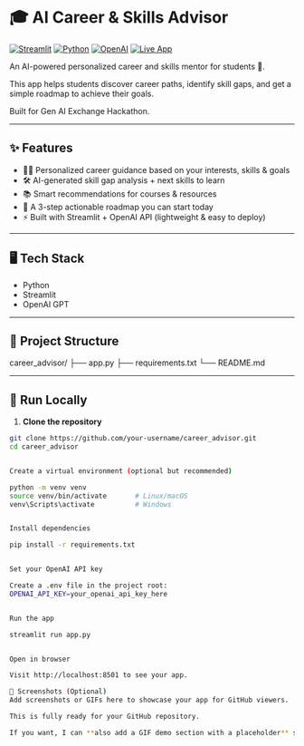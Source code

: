 # 🎓 AI Career & Skills Advisor

[![Streamlit](https://img.shields.io/badge/Streamlit-FF4B4B?style=for-the-badge&logo=streamlit&logoColor=white)](https://streamlit.io/)
[![Python](https://img.shields.io/badge/Python-3776AB?style=for-the-badge&logo=python&logoColor=white)](https://www.python.org/)
[![OpenAI](https://img.shields.io/badge/OpenAI-412991?style=for-the-badge&logo=openai&logoColor=white)](https://openai.com/)
[![Live App](https://img.shields.io/badge/Live_App-00C853?style=for-the-badge&logo=appveyor&logoColor=white)](https://careeradvisor.streamlit.app/)

An AI-powered personalized career and skills mentor for students 🚀.

This app helps students discover career paths, identify skill gaps, and get a simple roadmap to achieve their goals.

Built for Gen AI Exchange Hackathon.

---

## ✨ Features

- 🧑‍🎓 Personalized career guidance based on your interests, skills & goals  
- 🛠️ AI-generated skill gap analysis + next skills to learn  
- 📚 Smart recommendations for courses & resources  
- 📌 A 3-step actionable roadmap you can start today  
- ⚡ Built with Streamlit + OpenAI API (lightweight & easy to deploy)

---

## 🖥️ Tech Stack

- Python  
- Streamlit  
- OpenAI GPT

---

## 📂 Project Structure


career_advisor/
├── app.py
├── requirements.txt
└── README.md

---

## 🚀 Run Locally

1. **Clone the repository**  

```bash
git clone https://github.com/your-username/career_advisor.git
cd career_advisor


Create a virtual environment (optional but recommended)

python -m venv venv
source venv/bin/activate       # Linux/macOS
venv\Scripts\activate          # Windows


Install dependencies

pip install -r requirements.txt


Set your OpenAI API key

Create a .env file in the project root:
OPENAI_API_KEY=your_openai_api_key_here


Run the app

streamlit run app.py


Open in browser

Visit http://localhost:8501 to see your app.

📸 Screenshots (Optional)
Add screenshots or GIFs here to showcase your app for GitHub viewers.

This is fully ready for your GitHub repository.  

If you want, I can **also add a GIF demo section with a placeholder** so it looks more professional for hackathon submissions.

